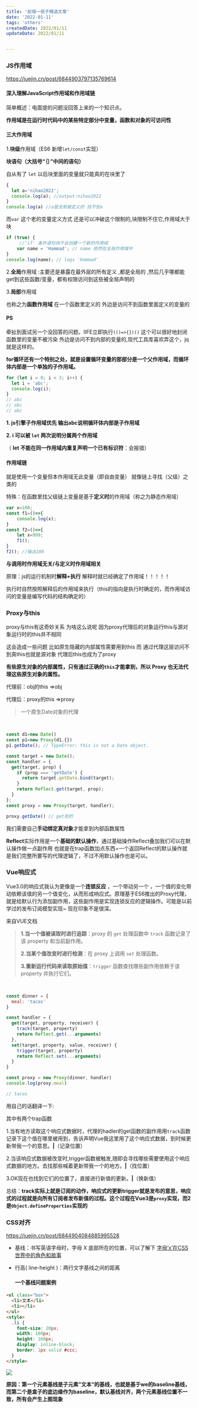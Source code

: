 ```yaml
---
title: '前端一揽子精选文章'
date: '2022-01-11'
tags: 'others' 
createdDate: 2022/01/11
updateDate: 2022/01/11


---
```



### JS作用域

https://juejin.cn/post/6844903797135769614

#### **深入理解JavaScript作用域和作用域链** 

简单概述：电面提的问题没回答上来的一个知识点。

**作用域是在运行时代码中的某些特定部分中变量，函数和对象的可访问性**

#### 三大作用域

1.**块级**作用域（ES6 新增`let/const`实现）

**块语句（大括号“｛｝”中间的语句）**

自从有了 `let` 以后块里面的变量就只能真的在块里了

```js
{
  let a='nihao2022';
  console.log(a); //output:nihao2022
}
console.log(a) //a是没有被定义的 找不到a
```

而`var` 这个老的变量定义方式 还是可以冲破这个限制的,块限制不住它,作用域大于块

```js
if (true) {
     //'if' 条件语句块不会创建一个新的作用域
    var name = 'Hammad'; // name 依然在全局作用域中
}
console.log(name); // logs 'Hammad'
```

2.**全局**作用域 :主要还是暴露在最外层的所有定义 ,都是全局的 ,然后几乎哪都能get到这些函数/变量，都有权限访问到这些被全局声明的

3.**局部**作用域

也称之为**函数作用域** 在一个函数里定义的 外边是访问不到函数里面定义的变量的



#### PS

牵扯到面试另一个没回答的问题，IIFE立即执行`(()=>{})()` 这个可以很好地封闭函数里的变量不被污染 外边是访问不到内部的变量的,现代工具库喜欢弄这个，jq就是这样的。

**for循环还有一个特别之处，就是设置循环变量的那部分是一个父作用域，而循环体内部是一个单独的子作用域。**

```js
for (let i = 0; i < 3; i++) {
  let i = 'abc';
  console.log(i);
}
// abc
// abc
// abc
```

**1.  js引擎子作用域优先 输出abc说明循环体内部是子作用域** 

**2.  i 可以被 `let` 两次说明分属两个作用域**

（ **let 不能在同一作用域内重复声明一个已有标识符**：会报错）

#### 作用域链

就是使用一个变量但本作用域无此变量（即自由变量） 就像链上寻找（父级）之类的 

特殊：在函数里找父级链上变量是基于**定义时**的作用域（称之为静态作用域）

```js
var x=100;
const f1=()=>{
	console.log(x);
}
const f2=()=>{
	let x=999;
	f1();
}
f2(); //输出100
```

**与调用时作用域无关/与定义时作用域相关**

原理：js的运行机制时**解释+执行** 解释时就已经确定了作用域！！！！！

执行时自然按照解释后的作用域来执行（this的指向是执行时确定的，而作用域访问的变量是编写代码的结构确定的）

### Proxy与this

proxy与this有这奇妙关系 为啥这么说呢 因为proxy代理后的对象运行this与源对象运行时的this并不相同

这会造成一些问题 比如原生隐藏的内部属性需要用到this 而 通过代理这层访问不到真this也就是源对象 代理后this也成为了proxy

**有些原生对象的内部属性，只有通过正确的`this`才能拿到，所以 Proxy 也无法代理这些原生对象的属性。**

代理前：obj的this  =>obj

代理后：proxy的this =>proxy   

> 一个原生Date对象的代理

<br/>

```js
const d1=new Date()
const p1=new Proxy(d1,{})
p1.getDate(); // TypeError: this is not a Date object.
```

```js
const target = new Date();
const handler = {
  get(target, prop) {
    if (prop === 'getDate') {
      return target.getDate.bind(target);
    }
    return Reflect.get(target, prop);
  }
};
const proxy = new Proxy(target, handler);

proxy.getDate() // get到的
```

我们需要自己**手动绑定真对象**才能拿到内部函数属性

**Reflect**实际作用是一个**基础的默认操作**，通过基础操作Reflect叠加我们可以在默认操作做一点副作用 也就是在trap函数加点东西+一个返回Reflect的默认操作就是我们完整所要写的代理逻辑了，不过不用默认操作也是可以。

### Vue响应式

Vue3.0的响应式我认为更像是一个**连锁反应** ，一个带动另一个 ，一个值的变化带动依赖该值的另一个值变化，从而形成响应式。原理基于ES6推出的Proxy代理，就是给默认行为添加副作用，这些副作用是实现连锁反应的逻辑操作。可能是以前学过的发布订阅模型实现~ 现在印象不是很深。



来自VUE文档

>**1.当一个值被读取时进行追踪**：proxy 的 `get` 处理函数中 `track` 函数记录了该 property 和当前副作用。
>
>**2.当某个值改变时进行检测**：在 proxy 上调用 `set` 处理函数。
>
>**3.重新运行代码来读取原始值**：`trigger` 函数查找哪些副作用依赖于该 property 并执行它们。

<br/>

```js
const dinner = {
  meal: 'tacos'
}

const handler = {
  get(target, property, receiver) {
    track(target, property)
    return Reflect.get(...arguments)
  },
  set(target, property, value, receiver) {
    trigger(target, property)
    return Reflect.set(...arguments)
  }
}

const proxy = new Proxy(dinner, handler)
console.log(proxy.meal)

// tacos
```

用自己的话翻译一下:

其中有两个trap函数  

1.当有地方读取这个响应式数据时，代理的hadler的get函数的副作用用`track`函数记录下这个值在哪里被用到，告诉声明Vue我这里用了这个响应式数据，到时候更新带我一个的意思。**|**（记录位置）

2.当该响应式数据被改变时,trigger函数被触发,随即会寻找哪些需要使用这个响应式数据的地方。去找那些喊着更新带我一个的地方。**|**（找位置）

3.OK现在也找到它们的位置了，直接进行新值的更新。**|**（换新值）

总结：**track实际上就是订阅的动作，响应式的更新trigger就是发布的意思，响应式的过程就是向所有订阅者发布新值的过程。这个过程在Vue3是`proxy`实现，而2是`Object.defineProperties`实现的**

### CSS对齐

https://juejin.cn/post/6844904084885995528

- 基线：书写英语字母时，字母 X 底部所在的位置，可以了解下 [字母’x’在CSS世界中的角色和故事](https://link.juejin.cn/?target=https%3A%2F%2Fwww.zhangxinxu.com%2Fwordpress%2F2015%2F06%2Fabout-letter-x-of-css%2F)

- 行高( line-height )：两行文字基线之间的距离

  #### 一个基线问题案例

```html
<ul class="box">
  <li>文本</li>  
  <li></li>
</ul>
<style>
  .li {
    font-size: 20px;
    width: 160px;
    height: 160px;
    display: inline-block;
    border: 1px solid #ccc;
  }
</style>
```

<img src='/images/css-1.PNG'/>

**原因：第一个元素基线是子元素”文本“的基线，也就是基于we的baseline基线，而第二个是盒子的底边缘作为baseline，默认基线对齐，两个元素基线位置不一致，所有会产生上图现象**



